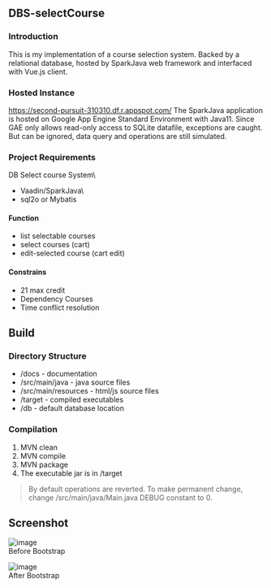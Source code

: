 DBS-selectCourse
--
### Introduction
This is my implementation of a course selection system.  Backed by a relational database, hosted by SparkJava web framework and interfaced with Vue.js client.

### Hosted Instance
https://second-pursuit-310310.df.r.appspot.com/
The SparkJava application is hosted on Google App Engine Standard Environment with Java11.
Since GAE only allows read-only access to SQLite datafile, exceptions are caught.  But can be ignored, data query and operations are still simulated.


### Project Requirements

DB Select course System\
-	Vaadin/SparkJava\
-	sql2o or Mybatis


#### Function
-	list selectable courses
-	select courses (cart)
-	edit-selected course (cart edit)

#### Constrains
-	21 max credit
-	Dependency Courses
-	Time conflict resolution



## Build

### Directory Structure
- /docs - documentation
- /src/main/java - java source files
- /src/main/resources - html/js source files
- /target - compiled executables
- /db - default database location

### Compilation
1. MVN clean
2. MVN compile
3. MVN package
4. The executable jar is in /target

> By default operations are reverted.  To make permanent change, change /src/main/java/Main.java DEBUG constant to 0. 
> 


## Screenshot
![image](https://user-images.githubusercontent.com/11556527/111413472-4b2b6780-8719-11eb-9b53-fddde8011da6.png)
\
Before Bootstrap


![image](https://user-images.githubusercontent.com/11556527/111413680-aeb59500-8719-11eb-97c9-9c3e7cfd6db2.png)
\
After Bootstrap

